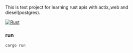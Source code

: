 This is test project for learning rust apis with actix_web and diesel(postgres).

[![Rust](https://github.com/iamdhakrey/rust-test-api/actions/workflows/rust.yml/badge.svg)](https://github.com/iamdhakrey/rust-test-api/actions/workflows/rust.yml)

### run
```bash 
cargo run
```
